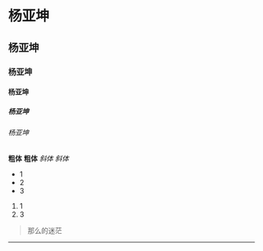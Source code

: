 # 杨亚坤
## 杨亚坤
### 杨亚坤
#### 杨亚坤
##### 杨亚坤
###### 杨亚坤

**粗体**
__粗体__
*斜体*
_斜体_

* 1
* 2
* 3

1. 1
2. 3



>那么的迷茫
---


